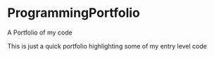 ProgrammingPortfolio
====================

A Portfolio of my code

This is just a quick portfolio highlighting some of my entry level code

